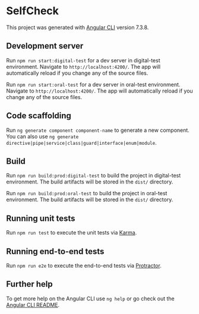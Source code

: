 # SelfCheck

This project was generated with [Angular CLI](https://github.com/angular/angular-cli) version 7.3.8.

## Development server

Run `npm run start:digital-test` for a dev server in digital-test environment. Navigate to `http://localhost:4200/`. The app will automatically reload if you change any of the source files.

Run `npm run start:oral-test` for a dev server in oral-test environment. Navigate to `http://localhost:4200/`. The app will automatically reload if you change any of the source files.

## Code scaffolding

Run `ng generate component component-name` to generate a new component. You can also use `ng generate directive|pipe|service|class|guard|interface|enum|module`.

## Build

Run `npm run build:prod:digital-test` to build the project in digital-test environment. The build artifacts will be stored in the `dist/` directory.

Run `npm run build:prod:oral-test` to build the project in oral-test environment. The build artifacts will be stored in the `dist/` directory.

## Running unit tests

Run `npm run test` to execute the unit tests via [Karma](https://karma-runner.github.io).

## Running end-to-end tests

Run `npm run e2e` to execute the end-to-end tests via [Protractor](http://www.protractortest.org/).

## Further help

To get more help on the Angular CLI use `ng help` or go check out the [Angular CLI README](https://github.com/angular/angular-cli/blob/master/README.md).
